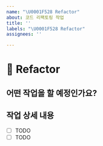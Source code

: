 ```yaml
---
name: "\U0001F528 Refactor"
about: 코드 리팩토링 작업
title: ''
labels: "\U0001F528 Refactor"
assignees: ''

---
```


# 🔨 Refactor

## 어떤 작업을 할 예정인가요?

## 작업 상세 내용

- [ ] TODO
- [ ] TODO
